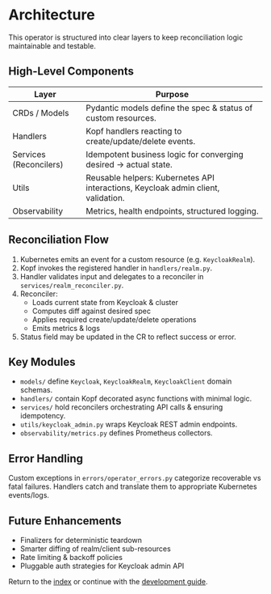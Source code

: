 # Architecture

This operator is structured into clear layers to keep reconciliation logic maintainable and testable.

## High-Level Components

| Layer | Purpose |
|-------|---------|
| CRDs / Models | Pydantic models define the spec & status of custom resources. |
| Handlers | Kopf handlers reacting to create/update/delete events. |
| Services (Reconcilers) | Idempotent business logic for converging desired -> actual state. |
| Utils | Reusable helpers: Kubernetes API interactions, Keycloak admin client, validation. |
| Observability | Metrics, health endpoints, structured logging. |

## Reconciliation Flow

1. Kubernetes emits an event for a custom resource (e.g. `KeycloakRealm`).
2. Kopf invokes the registered handler in `handlers/realm.py`.
3. Handler validates input and delegates to a reconciler in `services/realm_reconciler.py`.
4. Reconciler:
   - Loads current state from Keycloak & cluster
   - Computes diff against desired spec
   - Applies required create/update/delete operations
   - Emits metrics & logs
5. Status field may be updated in the CR to reflect success or error.

## Key Modules

- `models/` define `Keycloak`, `KeycloakRealm`, `KeycloakClient` domain schemas.
- `handlers/` contain Kopf decorated async functions with minimal logic.
- `services/` hold reconcilers orchestrating API calls & ensuring idempotency.
- `utils/keycloak_admin.py` wraps Keycloak REST admin endpoints.
- `observability/metrics.py` defines Prometheus collectors.

## Error Handling

Custom exceptions in `errors/operator_errors.py` categorize recoverable vs fatal failures. Handlers catch and translate them to appropriate Kubernetes events/logs.

## Future Enhancements

- Finalizers for deterministic teardown
- Smarter diffing of realm/client sub-resources
- Rate limiting & backoff policies
- Pluggable auth strategies for Keycloak admin API

Return to the [index](index.md) or continue with the [development guide](development.md).
